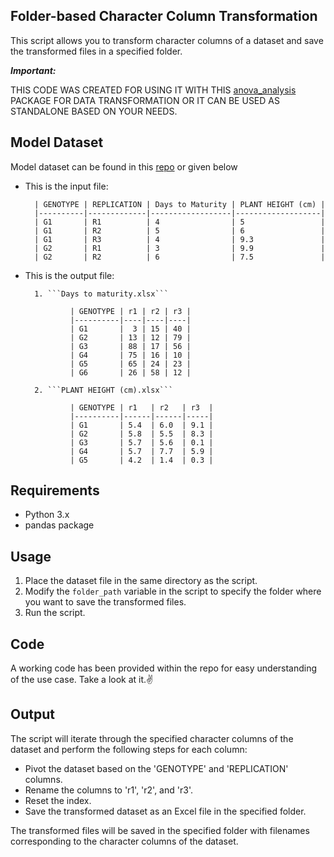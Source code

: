 ## Folder-based Character Column Transformation

This script allows you to transform character columns of a dataset and save the transformed files in a specified folder.

***Important:***

THIS CODE WAS CREATED FOR USING IT WITH THIS [anova_analysis](https://github.com/Insight-deviler/anova-analysis) PACKAGE FOR DATA TRANSFORMATION OR IT CAN BE USED AS STANDALONE BASED ON YOUR NEEDS.

## Model Dataset

Model dataset can be found in this [repo](https://github.com/Insight-deviler/Genotype-Character-Mean-Calculator) or given below
- This is the input file:

        | GENOTYPE | REPLICATION | Days to Maturity | PLANT HEIGHT (cm) |
        |----------|-------------|------------------|-------------------|
        | G1       | R1          | 4                | 5                 |
        | G1       | R2          | 5                | 6                 |
        | G1       | R3          | 4                | 9.3               |
        | G2       | R1          | 3                | 9.9               |
        | G2       | R2          | 6                | 7.5               |
- This is the output file: 

        1. ```Days to maturity.xlsx```
        
                | GENOTYPE | r1 | r2 | r3 |
                |----------|----|----|----|
                | G1       |  3 | 15 | 40 |
                | G2       | 13 | 12 | 79 |
                | G3       | 88 | 17 | 56 |
                | G4       | 75 | 16 | 10 |
                | G5       | 65 | 24 | 23 |
                | G6       | 26 | 58 | 12 |
                
        2. ```PLANT HEIGHT (cm).xlsx```
               
                | GENOTYPE | r1   | r2   | r3  |
                |----------|------|------|-----|
                | G1       | 5.4  | 6.0  | 9.1 |
                | G2       | 5.8  | 5.5  | 8.3 |
                | G3       | 5.7  | 5.6  | 0.1 |
                | G4       | 5.7  | 7.7  | 5.9 |
                | G5       | 4.2  | 1.4  | 0.3 |

## Requirements

- Python 3.x
- pandas package

## Usage

1. Place the dataset file in the same directory as the script.
2. Modify the `folder_path` variable in the script to specify the folder where you want to save the transformed files.
3. Run the script.

## Code

A working code has been provided within the repo for easy understanding of the use case.
Take a look at it.✌️
## Output

The script will iterate through the specified character columns of the dataset and perform the following steps for each column:
- Pivot the dataset based on the 'GENOTYPE' and 'REPLICATION' columns.
- Rename the columns to 'r1', 'r2', and 'r3'.
- Reset the index.
- Save the transformed dataset as an Excel file in the specified folder.

The transformed files will be saved in the specified folder with filenames corresponding to the character columns of the dataset.
